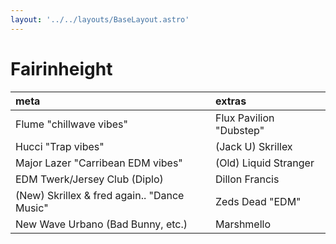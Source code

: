 ```yaml
---
layout: '../../layouts/BaseLayout.astro'
---
```

# Fairinheight

| meta                     | extras                  |
| :---                     | :---                    |
| Flume "chillwave vibes"  | Flux Pavilion "Dubstep" |
| Hucci "Trap vibes"       | (Jack U) Skrillex       |
| Major Lazer "Carribean EDM vibes"  | (Old) Liquid Stranger
| EDM Twerk/Jersey Club (Diplo) | Dillon Francis  |
| (New) Skrillex & fred again.. "Dance Music"  | Zeds Dead "EDM"  |
| New Wave Urbano (Bad Bunny, etc.)  | Marshmello  |
